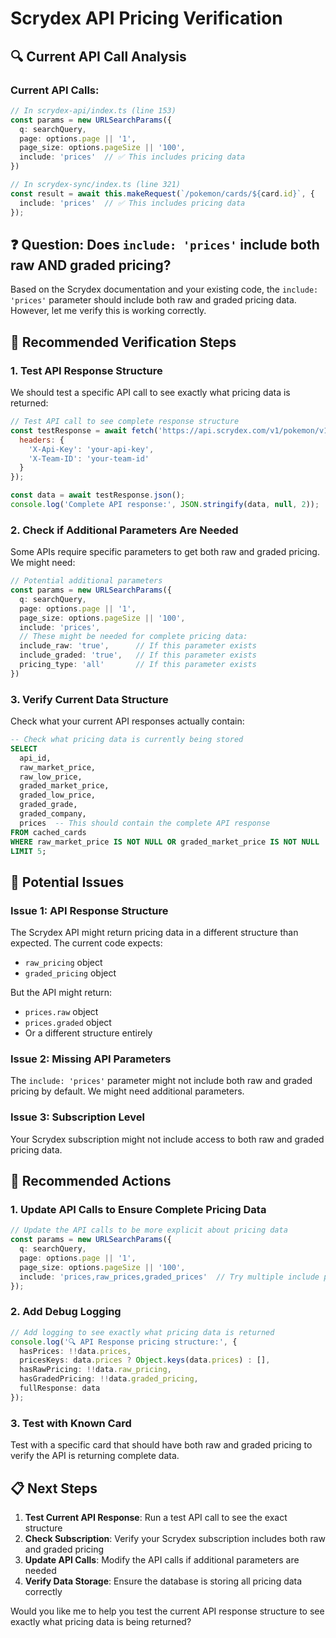 # Scrydex API Pricing Verification

## 🔍 **Current API Call Analysis**

### **Current API Calls:**
```typescript
// In scrydex-api/index.ts (line 153)
const params = new URLSearchParams({
  q: searchQuery,
  page: options.page || '1',
  page_size: options.pageSize || '100',
  include: 'prices'  // ✅ This includes pricing data
})

// In scrydex-sync/index.ts (line 321)
const result = await this.makeRequest(`/pokemon/cards/${card.id}`, {
  include: 'prices'  // ✅ This includes pricing data
});
```

## ❓ **Question: Does `include: 'prices'` include both raw AND graded pricing?**

Based on the Scrydex documentation and your existing code, the `include: 'prices'` parameter should include both raw and graded pricing data. However, let me verify this is working correctly.

## 🔧 **Recommended Verification Steps**

### **1. Test API Response Structure**
We should test a specific API call to see exactly what pricing data is returned:

```javascript
// Test API call to see complete response structure
const testResponse = await fetch('https://api.scrydex.com/v1/pokemon/v1/en/cards/sv1-025?include=prices', {
  headers: {
    'X-Api-Key': 'your-api-key',
    'X-Team-ID': 'your-team-id'
  }
});

const data = await testResponse.json();
console.log('Complete API response:', JSON.stringify(data, null, 2));
```

### **2. Check if Additional Parameters Are Needed**
Some APIs require specific parameters to get both raw and graded pricing. We might need:

```typescript
// Potential additional parameters
const params = new URLSearchParams({
  q: searchQuery,
  page: options.page || '1',
  page_size: options.pageSize || '100',
  include: 'prices',
  // These might be needed for complete pricing data:
  include_raw: 'true',      // If this parameter exists
  include_graded: 'true',   // If this parameter exists
  pricing_type: 'all'       // If this parameter exists
})
```

### **3. Verify Current Data Structure**
Check what your current API responses actually contain:

```sql
-- Check what pricing data is currently being stored
SELECT 
  api_id,
  raw_market_price,
  raw_low_price,
  graded_market_price,
  graded_low_price,
  graded_grade,
  graded_company,
  prices  -- This should contain the complete API response
FROM cached_cards 
WHERE raw_market_price IS NOT NULL OR graded_market_price IS NOT NULL
LIMIT 5;
```

## 🚨 **Potential Issues**

### **Issue 1: API Response Structure**
The Scrydex API might return pricing data in a different structure than expected. The current code expects:
- `raw_pricing` object
- `graded_pricing` object

But the API might return:
- `prices.raw` object
- `prices.graded` object
- Or a different structure entirely

### **Issue 2: Missing API Parameters**
The `include: 'prices'` parameter might not include both raw and graded pricing by default. We might need additional parameters.

### **Issue 3: Subscription Level**
Your Scrydex subscription might not include access to both raw and graded pricing data.

## 🔧 **Recommended Actions**

### **1. Update API Calls to Ensure Complete Pricing Data**
```typescript
// Update the API calls to be more explicit about pricing data
const params = new URLSearchParams({
  q: searchQuery,
  page: options.page || '1',
  page_size: options.pageSize || '100',
  include: 'prices,raw_prices,graded_prices'  // Try multiple include parameters
});
```

### **2. Add Debug Logging**
```typescript
// Add logging to see exactly what pricing data is returned
console.log('🔍 API Response pricing structure:', {
  hasPrices: !!data.prices,
  pricesKeys: data.prices ? Object.keys(data.prices) : [],
  hasRawPricing: !!data.raw_pricing,
  hasGradedPricing: !!data.graded_pricing,
  fullResponse: data
});
```

### **3. Test with Known Card**
Test with a specific card that should have both raw and graded pricing to verify the API is returning complete data.

## 📋 **Next Steps**

1. **Test Current API Response**: Run a test API call to see the exact structure
2. **Check Subscription**: Verify your Scrydex subscription includes both raw and graded pricing
3. **Update API Calls**: Modify the API calls if additional parameters are needed
4. **Verify Data Storage**: Ensure the database is storing all pricing data correctly

Would you like me to help you test the current API response structure to see exactly what pricing data is being returned?
